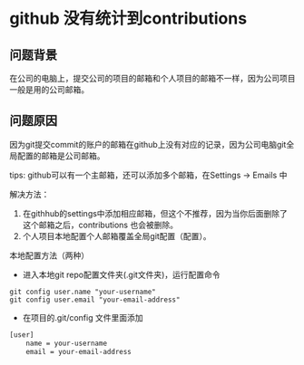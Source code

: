 # github 没有统计到contributions

## 问题背景

在公司的电脑上，提交公司的项目的邮箱和个人项目的邮箱不一样，因为公司项目一般是用的公司邮箱。

## 问题原因

因为git提交commit的账户的邮箱在github上没有对应的记录，因为公司电脑git全局配置的邮箱是公司邮箱。

tips: github可以有一个主邮箱，还可以添加多个邮箱，在Settings -> Emails 中

解决方法：

1. 在githhub的settings中添加相应邮箱，但这个不推荐，因为当你后面删除了这个邮箱之后，contributions 也会被删除。
2. 个人项目本地配置个人邮箱覆盖全局git配置（配置）。

本地配置方法（两种）

* 进入本地git repo配置文件夹(.git文件夹)，运行配置命令

```shell
git config user.name "your-username"
git config user.email "your-email-address"
```

* 在项目的.git/config 文件里面添加

```bash
[user]
    name = your-username
    email = your-email-address
```